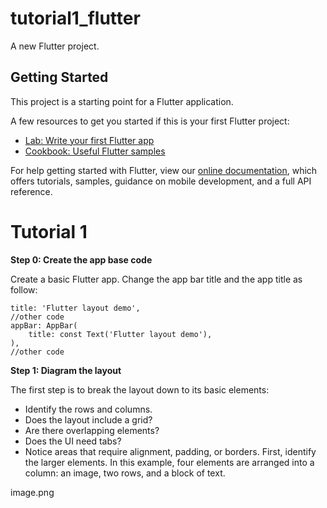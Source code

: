 # tutorial1_flutter

A new Flutter project.

## Getting Started

This project is a starting point for a Flutter application.

A few resources to get you started if this is your first Flutter project:

- [Lab: Write your first Flutter app](https://flutter.dev/docs/get-started/codelab)
- [Cookbook: Useful Flutter samples](https://flutter.dev/docs/cookbook)

For help getting started with Flutter, view our
[online documentation](https://flutter.dev/docs), which offers tutorials,
samples, guidance on mobile development, and a full API reference.

# Tutorial 1
**Step 0: Create the app base code**

Create a basic Flutter app. Change the app bar title and the app title as follow:

```
title: 'Flutter layout demo',
//other code
appBar: AppBar(
    title: const Text('Flutter layout demo'),
),
//other code
```

**Step 1: Diagram the layout**

The first step is to break the layout down to its basic elements:

* Identify the rows and columns.
* Does the layout include a grid?
* Are there overlapping elements?
* Does the UI need tabs?
* Notice areas that require alignment, padding, or borders.
First, identify the larger elements. In this example, four elements are arranged into a column: an image, two rows, and a block of text.

image.png